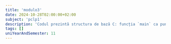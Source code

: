 ```yaml
---
title: 'modulo3'
date: 2024-10-28T02:00:00+02:00
subject: 'pclp1'
description: 'Codul prezintă structura de bază C: funcția `main` ca punct de intrare, includerea `stdio.h` pentru I/O standard și `printf` pentru afișarea textului. `return 0` indică succes.'
tags: []
uniYearAndSemester: 11
---
```


